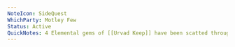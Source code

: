 ```yaml
---
NoteIcon: SideQuest
WhichParty: Motley Few
Status: Active
QuickNotes: 4 Elemental gems of [[Urvad Keep]] have been scatted through the lands. Find them to unlock the vault.
---
```

